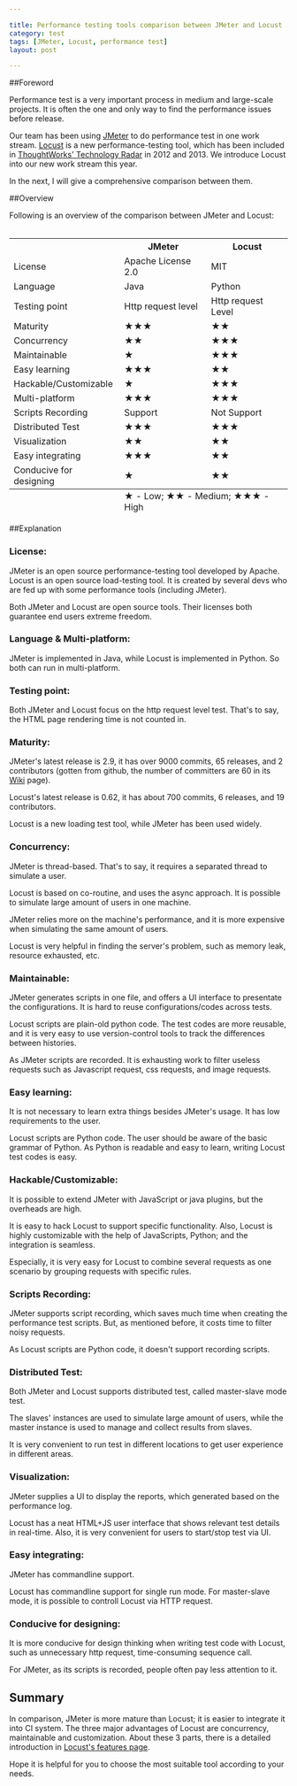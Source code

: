 ```yaml
---

title: Performance testing tools comparison between JMeter and Locust  
category: test  
tags: [JMeter, Locust, performance test]  
layout: post

---
```


##Foreword

Performance test is a very important process in medium and large-scale projects. It is often the one and only way to find the performance issues before release. 

Our team has been using [JMeter][JMeter] to do performance test in one work stream. [Locust][Locust] is a new performance-testing tool, which has been included in [ThoughtWorks' Technology Radar][tw tech radar] in 2012 and 2013. We introduce Locust into our new work stream this year.

In the next, I will give a comprehensive comparison between them.


[tw tech radar]: http://www.thoughtworks.com/radar
[JMeter]: http://jmeter.apache.org/
[Locust]: http://locust.io/

##Overview

Following is an overview of the comparison between JMeter and Locust:  
<br/>  


<table class="table table-bordered table-stripped table-condensed">
<tr><th>      </th> <th>JMeter</th> <th>Locust</th> </tr>

<tr><td>License</td> <td>Apache License 2.0</td> <td>MIT</td> </tr>

<tr> <td>Language</td> <td>Java</td> <td>Python</td> </tr>

<tr> <td>Testing point</td> <td>Http request level</td> <td>Http request Level</td> </tr>

<tr> <td>Maturity</td> <td>★★★</td> <td>★★</td> </tr>

<tr> <td>Concurrency</td> <td>★★</td> <td>★★★</td> </tr>

<tr> <td>Maintainable</td> <td>★</td> <td>★★★</td> </tr>

<tr> <td>Easy learning</td> <td>★★★</td> <td>★★</td> </tr>

<tr> <td>Hackable/Customizable</td> <td>★</td> <td>★★★</td> </tr>

<tr> <td>Multi-platform</td> <td>★★★</td> <td>★★★</td> </tr>

<tr> <td>Scripts Recording</td> <td>Support</td> <td>Not Support</td> </tr>

<tr> <td>Distributed Test</td> <td>★★★</td> <td>★★★</td> </tr>

<tr> <td>Visualization</td> <td>★★</td> <td>★★</td> </tr>

<tr> <td>Easy integrating</td> <td>★★★</td> <td>★★</td> </tr>

<tr> <td>Conducive for designing</td> <td>★</td> <td>★★</td> </tr>


<tfoot>
<tr><td></td><td  colspan="2"> ★ - Low;   ★★ - Medium;    ★★★ - High</td></tr>
</tfoot>
</table>

##Explanation

### License:

JMeter is an open source performance-testing tool developed by Apache.   
Locust is an open source load-testing tool. It is created by several devs who are fed up with some performance tools (including JMeter).

Both JMeter and Locust are open source tools. Their licenses both guarantee end users extreme freedom.

### Language & Multi-platform:

JMeter is implemented in Java, while Locust is implemented in Python. So both can run in multi-platform.

### Testing point:

Both JMeter and Locust focus on the http request level test. That's to say, the HTML page rendering time is not counted in.

### Maturity:

JMeter's latest release is 2.9, it has over 9000 commits, 65 releases, and 2 contributors (gotten from github, the number of committers are 60 in its [Wiki][JMeter Wiki] page).  

Locust's latest release is 0.62, it has about 700 commits, 6 releases, and 19 contributors.  

Locust is a new loading test tool, while JMeter has been used widely.

[JMeter Wiki]: http://wiki.apache.org/jmeter/JMeterCommitters

### Concurrency:

JMeter is thread-based. That's to say, it requires a separated thread to simulate a user.  

Locust is based on co-routine, and uses the async approach. It is possible to simulate large amount of users in one machine.  

JMeter relies more on the machine's performance, and it is more expensive when simulating the same amount of users.

Locust is very helpful in finding the server's problem, such as memory leak, resource exhausted, etc.

### Maintainable:

JMeter generates scripts in one file, and offers a UI interface to presentate the configurations. It is hard to reuse configurations/codes across tests.  

Locust scripts are plain-old python code. The test codes are more reusable, and it is very easy to use version-control tools to track the differences between histories.

As JMeter scripts are recorded. It is exhausting work to filter useless requests such as Javascript request, css requests, and image requests.

### Easy learning:

It is not necessary to learn extra things besides JMeter's usage. It has low requirements to the user.

Locust scripts are Python code. The user should be aware of the basic grammar of Python. As Python is readable and easy to learn, writing Locust test codes is easy.

### Hackable/Customizable:

It is possible to extend JMeter with JavaScript or java plugins, but the overheads are high.

It is easy to hack Locust to support specific functionality. Also, Locust is highly customizable with the help of JavaScripts, Python; and the integration is seamless.

Especially, it is very easy for Locust to combine several requests as one scenario by grouping requests with specific rules.

### Scripts Recording:

JMeter supports script recording, which saves much time when creating the performance test scripts. But, as mentioned before, it costs time to filter noisy requests.

As Locust scripts are Python code, it doesn't support recording scripts.

### Distributed Test:

Both JMeter and Locust supports distributed test, called master-slave mode test.

The slaves' instances are used to simulate large amount of users, while the master instance is used to manage and collect results from slaves.  

It is very convenient to run test in different locations to get user experience in different areas.

### Visualization:

JMeter supplies a UI to display the reports, which generated based on the performance log.

Locust has a neat HTML+JS user interface that shows relevant test details in real-time. Also, it is very convenient for users to start/stop test via UI. 

### Easy integrating:

JMeter has commandline support.

Locust has commandline support for single run mode. For master-slave mode, it is possible to controll Locust via HTTP request.

### Conducive for designing:

It is more conducive for design thinking when writing test code with Locust, such as unnecessary http request, time-consuming sequence call.

For JMeter, as its scripts is recorded, people often pay less attention to it.


## Summary

In comparison, JMeter is more mature than Locust; it is easier to integrate it into CI system. The three major advantages of Locust are concurrency, maintainable and customization. About these 3 parts, there is a detailed introduction in [Locust's features page][Locust Features].

Hope it is helpful for you to choose the most suitable tool according to your needs.

[Locust Features]: http://docs.locust.io/en/latest/what-is-locust.html#features








